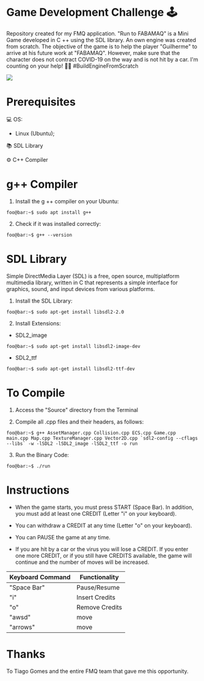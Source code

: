 # Game Development Challenge 🕹
Repository created for my FMQ application. "Run to FABAMAQ" is a Mini Game developed in C ++ using the SDL library. An own engine was created from scratch. The objective of the game is to help the player "Guilherme" to arrive at his future work at "FABAMAQ". However, make sure that the character does not contract COVID-19 on the way and is not hit by a car. 
I'm counting on your help! 👨‍💻 #BuildEngineFromScratch

![](runToFMQ.gif)

# Prerequisites

💻 OS:
  - Linux (Ubuntu);

📚 SDL Library

⚙ C++ Compiler

# g++ Compiler

1. Install the g ++ compiler on your Ubuntu:
```console
foo@bar:~$ sudo apt install g++
```
  
2. Check if it was installed correctly:
```console
foo@bar:~$ g++ --version
```

# SDL Library
Simple DirectMedia Layer (SDL) is a free, open source, multiplatform multimedia library, written in C that represents a simple interface for graphics, sound, and input devices from various platforms.

1. Install the SDL Library:
```console
foo@bar:~$ sudo apt-get install libsdl2-2.0
```
2. Install Extensions:

- SDL2_image
```console
foo@bar:~$ sudo apt-get install libsdl2-image-dev
```

- SDL2_ttf
```console
foo@bar:~$ sudo apt-get install libsdl2-ttf-dev
```

# To Compile
1. Access the "Source" directory from the Terminal

2. Compile all .cpp files and their headers, as follows:

```console
foo@bar:~$ g++ AssetManager.cpp Collision.cpp ECS.cpp Game.cpp main.cpp Map.cpp TextureManager.cpp Vector2D.cpp `sdl2-config --cflags --libs` -w -lSDL2 -lSDL2_image -lSDL2_ttf -o run
```
3. Run the Binary Code:
```console
foo@bar:~$ ./run
```
# Instructions
- When the game starts, you must press START (Space Bar). In addition, you must add at least one CREDIT (Letter "i" on your keyboard).

- You can withdraw a CREDIT at any time (Letter "o" on your keyboard).

- You can PAUSE the game at any time.

- If you are hit by a car or the virus you will lose a CREDIT. If you enter one more CREDIT, or if you still have CREDITS available, the game will continue and the number of moves will be increased.

Keyboard Command | Functionality
------------ | -------------
"Space Bar" | Pause/Resume
"i" | Insert Credits
"o" | Remove Credits
"awsd" | move
"arrows" | move


# Thanks
To Tiago Gomes and the entire FMQ team that gave me this opportunity.
